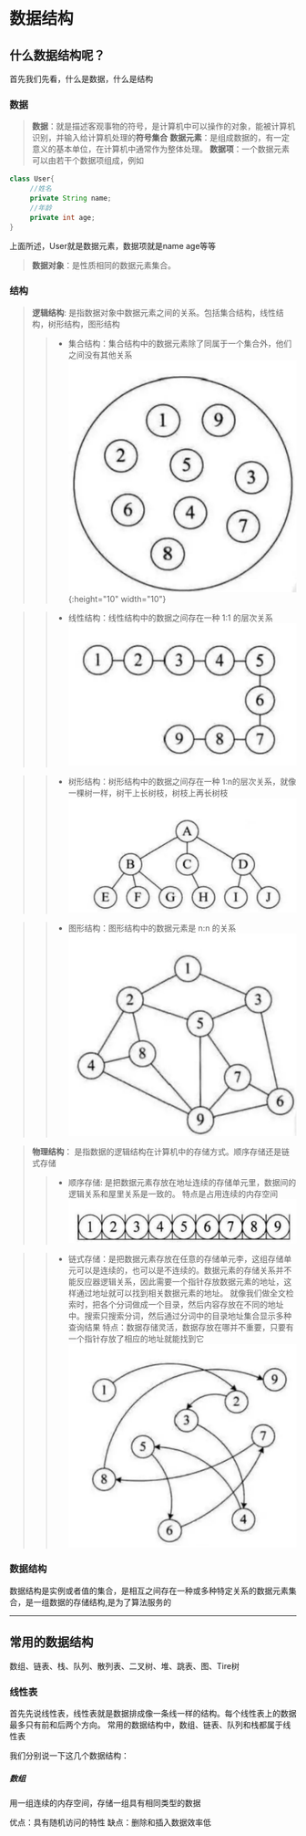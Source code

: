 # 数据结构

## 什么数据结构呢？
首先我们先看，什么是数据，什么是结构
### 数据
> **数据**：就是描述客观事物的符号，是计算机中可以操作的对象，能被计算机识别，并输入给计算机处理的**符号集合**
> **数据元素**：是组成数据的，有一定意义的基本单位，在计算机中通常作为整体处理。
> **数据项**：一个数据元素可以由若干个数据项组成，例如
> 
   ```java
   class User{
        //姓名
        private String name;
        //年龄
        private int age;
   }
   ```
   上面所述，User就是数据元素，数据项就是name age等等
> **数据对象**：是性质相同的数据元素集合。

### 结构
>**逻辑结构**: 是指数据对象中数据元素之间的关系。包括集合结构，线性结构，树形结构，图形结构
>> * 集合结构：集合结构中的数据元素除了同属于一个集合外，他们之间没有其他关系
![-w446](media/15707909031053/15707945045754.jpg){:height="10" width="10"}

>> * 线性结构：线性结构中的数据之间存在一种 1:1 的层次关系
![-w549](media/15707909031053/15707945199410.jpg)

>> * 树形结构：树形结构中的数据之间存在一种 1:n的层次关系，就像一棵树一样，树干上长树枝，树枝上再长树枝
![-w671](media/15707909031053/15707945329930.jpg)

>> * 图形结构：图形结构中的数据元素是 n:n 的关系
![-w508](media/15707909031053/15707945844846.jpg)


> **物理结构**： 是指数据的逻辑结构在计算机中的存储方式。顺序存储还是链式存储
> > * 顺序存储: 是把数据元素存放在地址连续的存储单元里，数据间的逻辑关系和屋里关系是一致的。
> > 特点是占用连续的内存空间
![-w680](media/15707909031053/15707942012931.jpg)

> > * 链式存储：是把数据元素存放在任意的存储单元李，这组存储单元可以是连续的，也可以是不连续的。数据元素的存储关系并不能反应器逻辑关系，因此需要一个指针存放数据元素的地址，这样通过地址就可以找到相关数据元素的地址。
>> 就像我们做全文检索时，把各个分词做成一个目录，然后内容存放在不同的地址中。搜索只搜索分词，然后通过分词中的目录地址集合显示多种查询结果
>> 特点：数据存储灵活，数据存放在哪并不重要，只要有一个指针存放了相应的地址就能找到它
![-w567](media/15707909031053/15707944716521.jpg)



### 数据结构
数据结构是实例或者值的集合，是相互之间存在一种或多种特定关系的数据元素集合，是一组数据的存储结构,是为了算法服务的


-------

## 常用的数据结构
数组、链表、栈、队列、散列表、二叉树、堆、跳表、图、Tire树

### 线性表
首先先说线性表，线性表就是数据排成像一条线一样的结构。每个线性表上的数据最多只有前和后两个方向。
常用的数据结构中，数组、链表、队列和栈都属于线性表

我们分别说一下这几个数据结构：


##### 数组
用一组连续的内存空间，存储一组具有相同类型的数据

优点：具有随机访问的特性
缺点：删除和插入数据效率低

